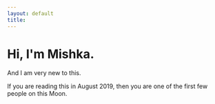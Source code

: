 ```yaml
--- 
layout: default
title: 
---
```


# Hi, I'm Mishka.

And I am very new to this.

If you are reading this in August 2019, then you are one of the first few people on this Moon.

